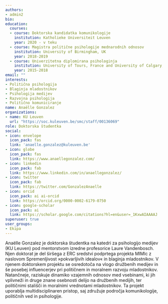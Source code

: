 ```yaml
---
authors:
- admin2
bio:
education:
  courses:
  - course: Doktorska kandidatka komunikologije
    institution: Katholieke Universiteit Leuven
    year: 2020 - v teku
  - course: Magistra politične psihologije mednarodnih odnosov
    institution: University of Birmingham, UK
    year: 2018-2019
  - course: Univerzitetna diplomirana psihologinja
    institution: University of Tours, France and University of Calgary, Canada
    year: 2015-2018
email: ""
interests:
- Politična psihologija
- Blaginja mladostnikov
- Psihologija medijev
- Razvojna psihologija
- Politično komuniciranje
name: Anaëlle Gonzalez
organizations:
- name: KU Leuven
  url: "https://soc.kuleuven.be/smc/staff/00136069"
role: Doktorska študentka
social:
- icon: envelope
  icon_pack: fas
  link: 'anaelle.gonzalez@kuleuven.be'
- icon: globe
  icon_pack: fas
  link: https://www.anaellegonzalez.com/
- icon: linkedin
  icon_pack: fab
  link: https://www.linkedin.com/in/anaellegonzalez/
- icon: twitter
  icon_pack: fab
  link: https://twitter.com/GonzalezAnaelle
- icon: orcid
  icon_pack: ai ai-orcid
  link: https://orcid.org/0000-0002-6179-0750
- icon: google-scholar
  icon_pack: ai
  link: https://scholar.google.com/citations?hl=en&user=_1KxwAIAAAAJ
superuser: true
user_groups:
- Ekipa
---
```


Anaëlle Gonzalez je doktorska študentka na katedri za psihologijo medijev (KU Leuven) pod mentorstvom izredne profesorice Laure Vandenbosch. Njen doktorat je del širšega z ERC sredstvi podprtega projekta MIMIc z naslovom Spremenljivost »pokvarljivih idealov« in blaginja mladostnikov. V njenem doktorskem projektu se osredotoča na vlogo družbenih medijev in še posebej influencerjev pri političnem in moralnem razvoju mladostnikov. Natančneje, raziskuje dinamiko vzajemnih odnosov med vsebinami, ki jih vplivneži in druge znane osebnosti delijo na družbenih medijih, ter političnimi stališči in moralnimi vrednotami mladostnikov. Ta projekt uporablja multidisciplinaren pristop, saj združuje področja komunikologije, političnih ved in psihologije.